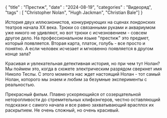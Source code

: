 {
	"title" : "Престиж",
	"date" : "2024-08-19",
	"categories" : "Видеоряд",
	"tags" : [ "Christopher Nolan", "Hugh Jackman", "Christian Bale"]
}

История двух иллюзионистов, конкурирующих на сценах лондонских театров начала XX века. Трюки со связанными руками и аквариумом уже никого не удивляют, но вот трюки с исчезновением - совсем другое дело. На профессиональном языке "престиж" это предмет, который появляется. Вторая карта, платок, голубь - все просто и понятно. А если человек исчезает и мгновенно появляется в другом конце зала? 

Красивая и увлекательная детективная история, но при чем тут Нолан? Мы поймем это, когда в сюжете электрическим разрядом сверкнет имя Николо Теслы. С этого момента нас ждет настоящий Нолан - тот самый Нолан, которого мы знаем и любим за безумные эксперименты с реальностью.

Прекрасный фильм. Плавно ускоряющийся от созерцательной неторопливости до стремительных клифхэнгеров, честно оставляющий подсказки с самого начала и все равно захватывающий врасплох их раскрытием. Не очень сложный, но очень красивый.